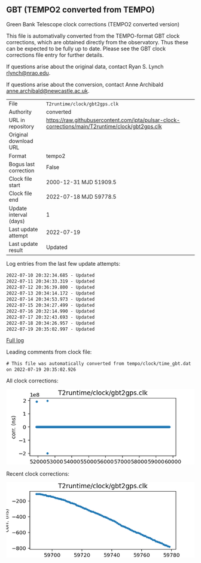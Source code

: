 
## GBT (TEMPO2 converted from TEMPO)

Green Bank Telescope clock corrections (TEMPO2 converted version)

This file is automativally converted from the TEMPO-format GBT
clock corrections, which are obtained directly from the observatory.
Thus these can be expected to be fully up to date. Please see the
GBT clock corrections file entry for further details.

If questions arise about the original data, contact Ryan S. Lynch
<rlynch@nrao.edu>.

If questions arise about the conversion, contact Anne Archibald
<anne.archibald@newcastle.ac.uk>.

|     |     |
|:--- |:--- |
| File | `T2runtime/clock/gbt2gps.clk` |
| Authority | converted |
| URL in repository | <https://raw.githubusercontent.com/ipta/pulsar-clock-corrections/main/T2runtime/clock/gbt2gps.clk> |
| Original download URL | <None> |
| Format | tempo2 |
| Bogus last correction | False |
| Clock file start | 2000-12-31 MJD 51909.5 |
| Clock file end | 2022-07-18 MJD 59778.5 |
| Update interval (days) | 1 |
| Last update attempt | 2022-07-19 |
| Last update result | Updated |

Log entries from the last few update attempts:
```
2022-07-10 20:32:34.685 - Updated
2022-07-11 20:34:33.319 - Updated
2022-07-12 20:36:39.800 - Updated
2022-07-13 20:34:14.172 - Updated
2022-07-14 20:34:53.973 - Updated
2022-07-15 20:34:27.499 - Updated
2022-07-16 20:32:14.990 - Updated
2022-07-17 20:32:43.693 - Updated
2022-07-18 20:34:26.957 - Updated
2022-07-19 20:35:02.997 - Updated
```
[Full log](https://raw.githubusercontent.com/ipta/pulsar-clock-corrections/main/log/T2runtime/clock/gbt2gps.clk.log)

Leading comments from clock file:

    # This file was automatically converted from tempo/clock/time_gbt.dat on 2022-07-19 20:35:02.926



All clock corrections:

![plot of all clock corrections](gbt2gps.clk.png "All corrections")

Recent clock corrections:

![plot of recent clock corrections](gbt2gps.clk.short.png "Recent corrections")

